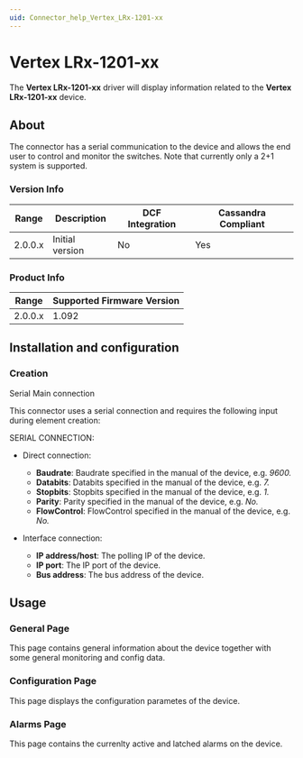 ```yaml
---
uid: Connector_help_Vertex_LRx-1201-xx
---
```


# Vertex LRx-1201-xx

The **Vertex LRx-1201-xx** driver will display information related to the **Vertex LRx-1201-xx** device.

## About

The connector has a serial communication to the device and allows the end user to control and monitor the switches. Note that currently only a 2+1 system is supported.

### Version Info

| **Range** | **Description** | **DCF Integration** | **Cassandra Compliant** |
|------------------|-----------------|---------------------|-------------------------|
| 2.0.0.x          | Initial version | No                  | Yes                     |

### Product Info

| Range | Supported Firmware Version |
|------------------|-----------------------------|
| 2.0.0.x          | 1.092                       |

## Installation and configuration

### Creation

Serial Main connection

This connector uses a serial connection and requires the following input during element creation:

SERIAL CONNECTION:

- Direct connection:

  - **Baudrate**: Baudrate specified in the manual of the device, e.g. *9600.*
  - **Databits**: Databits specified in the manual of the device, e.g. *7.*
  - **Stopbits**: Stopbits specified in the manual of the device, e.g. *1.*
  - **Parity**: Parity specified in the manual of the device, e.g. *No.*
  - **FlowControl**: FlowControl specified in the manual of the device, e.g. *No.*

- Interface connection:

  - **IP address/host**: The polling IP of the device.
  - **IP port**: The IP port of the device.
  - **Bus address**: The bus address of the device.

## Usage

### General Page

This page contains general information about the device together with some general monitoring and config data.

### Configuration Page

This page displays the configuration parametes of the device.

### Alarms Page

This page contains the currenlty active and latched alarms on the device.
